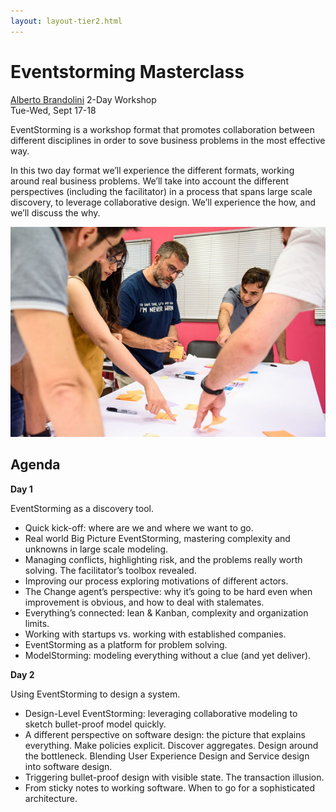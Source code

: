 ```yaml
---
layout: layout-tier2.html
---
```

<div class="container section workshop-single-page">
    <!-- begin workshop element -->
    <div class="row">
      <div class="col-xs-12 col-sm-2">
            <div class="speaker-container">
                <a href="../speakers/alberto-brandolini.html"><div class="speaker-img alberto-brandolini keep-color"></div></a>
                </div>
          </div>
      <div class="col-xs-12 col-sm-8 content">
        <h1>Eventstorming Masterclass</h1>
        <p><span class="speaker-name">
        <a href="../speakers/alberto-brandolini.html">Alberto Brandolini</a></span>
        <span class="duration">2-Day Workshop<br>Tue-Wed, Sept 17-18</span></p>
        <!--<a class="btn get-ticket-btn" href="https://ti.to/eddd/explore-ddd-2019">GET YOUR TICKET</a>-->
        <p>EventStorming is a workshop format that promotes collaboration between different disciplines in order to sove business problems in the most effective way.</p>
        <p>In this two day format we’ll experience the different formats, working around real business problems.
        We’ll take into account the different perspectives (including the facilitator) in a process that spans large scale discovery, to leverage collaborative design.
        We’ll experience the how, and we’ll discuss the why.</p>
        <img src="../img/workshop/Workshop-Alberto-Brandolini.png" class="speaker--workshop-content-img" alt="">
        <h2>Agenda</h2>
        <p><strong>Day 1</strong></p>
        <p>EventStorming as a discovery tool.</p>
        <ul>
        <li>Quick kick-off: where are we and where we want to go.</li>
        <li>Real world Big Picture EventStorming, mastering complexity and unknowns in large scale modeling.</li>
        <li>Managing conflicts, highlighting risk, and the problems really worth solving. The facilitator’s toolbox revealed.</li>
        <li>Improving our process exploring motivations of different actors.</li>
        <li>The Change agent’s perspective: why it’s going to be hard even when improvement is obvious, and how to deal with stalemates.</li>
        <li>Everything’s connected: lean &amp; Kanban, complexity and organization limits.</li>
        <li>Working with startups vs. working with established companies. </li>
        <li>EventStorming as a platform for problem solving.</li>
        <li>ModelStorming: modeling everything without a clue (and yet deliver).</li>
        </ul>
        <p><strong>Day 2</strong></p>
        <p>Using EventStorming to design a system.</p>
        <ul>
        <li>Design-Level EventStorming: leveraging collaborative modeling to sketch bullet-proof model quickly.</li>
        <li>A different perspective on software design: the picture that explains everything. Make policies explicit. Discover aggregates. Design around the bottleneck. Blending User Experience Design and Service design into software design.</li>
        <li>Triggering bullet-proof design with visible state. The transaction illusion.</li>
        <li>From sticky notes to working software. When to go for a sophisticated architecture.</li>
        </ul>
        <!--<div class="col-xs-12" align="center">
            <a class="btn get-ticket-btn" href="https://ti.to/eddd/explore-ddd-2019">GET YOUR TICKET</a>
        </div>-->
        </div>
    </div>
</div> <!-- container -->
